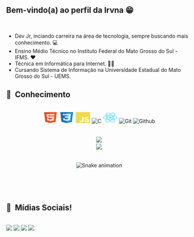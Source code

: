 ## Bem-vindo(a) ao perfil da Irvna 😁

<br>

- Dev Jr, inciando carreira na área de tecnologia, sempre buscando mais conhecimento. 💻
- Ensino Médio Técnico no Instituto Federal do Mato Grosso do Sul - IFMS. ❤️
- Técnica em Informática para Internet. 👩‍💻
- Cursando Sistema de Informação na Universidade Estadual do Mato Grosso do Sul - UEMS.


## 🧠 &nbsp;Conhecimento 

<div alt="linguagens de programação conhecidas" align="center" style="gap: 10px;"><br>
  <img alt="HTML" height="30" width="40" src="https://raw.githubusercontent.com/devicons/devicon/master/icons/html5/html5-original.svg">
  <img alt="CSS" height="30" width="40" src="https://raw.githubusercontent.com/devicons/devicon/master/icons/css3/css3-original.svg">
  <img alt="Js" height="30" width="40" src="https://raw.githubusercontent.com/devicons/devicon/master/icons/javascript/javascript-plain.svg">
  <img alt="C" height="30" width="40" src="https://cdn.jsdelivr.net/gh/devicons/devicon/icons/c/c-original.svg" />
  <img alt="React" height="30" width="40" src="https://raw.githubusercontent.com/devicons/devicon/master/icons/react/react-original.svg">
  <img alt="Git" height="30" width="40" src="https://cdn.jsdelivr.net/gh/devicons/devicon/icons/git/git-original.svg">
  <img alt="Github" height="30" width="40" src="https://cdn.jsdelivr.net/gh/devicons/devicon/icons/github/github-original.svg">
</div>
 
<br>
<br>

 <div align="center">
   <img height="180em" src="https://github-readme-stats.vercel.app/api?username=Irvna&show_icons=true&theme=radical"/>
  <br>
   <img height="180em" src="https://github-readme-stats.vercel.app/api?username=Irvna&show_icons=true&theme=radical"/>
</div>

<br>

<div align="center">
 
   ![Snake animation](https://github.com/Irvna/Irvna/blob/output/github-contribution-grid-snake.svg)
 
</div>

<br>
<br>
<br>

## 🤩 &nbsp;Mídias Sociais!

<br>

<div> 
  <a align="center" href="https://www.instagram.com/irvna_maria/" target="_blank"><img src="https://img.shields.io/badge/-Instagram-%23E4405F?style=for-the-badge&logo=instagram&logoColor=white" target="_blank"></a>
 <a align="center" href="" target="_blank"><img src="https://img.shields.io/badge/Discord-7289DA?style=for-the-badge&logo=discord&logoColor=white" target="_blank"></a> 
  <a align="center" href = "mailto:irvna.soares@gmail.com"><img src="https://img.shields.io/badge/-Gmail-%23333?style=for-the-badge&logo=gmail&logoColor=white" target="_blank"></a>
  <a align="center" href="https://www.linkedin.com/in/irvna-maria-30a09826a/" target="_blank"><img src="https://img.shields.io/badge/-LinkedIn-%230077B5?style=for-the-badge&logo=linkedin&logoColor=white" target="_blank"></a>
</div>
 
